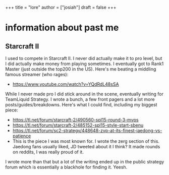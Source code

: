 +++
title = "lore"
author = ["josiah"]
draft = false
+++
# information about past me

## Starcraft II
I used to compete in Starcraft II. I never did actually make it to pro level, but I did actually make money from playing sometimes. I eventually got to Rank1 Master (just outside the top200 in the US). Here's me beating a middling famous streamer (who rages):
- https://www.youtube.com/watch?v=YQdRdL48sSA


While I never made pro I did stick around in the scene, eventually writing for TeamLiquid Strategy. I wrote a bunch, a few front pagers and a lot more posts/guides/breakdowns. Here's what I could find, including my biggest piece:
  - https://tl.net/forum/starcraft-2/490560-spl15-round-3-mvps
  - https://tl.net/forum/starcraft-2/485152-spl15-style-start-sbenu
  - https://tl.net/forum/sc2-strategy/448648-zvp-at-its-finest-jaedong-vs-patience
- This is the piece I was most known for. I wrote the zerg section of this. Jaedong fans usually liked, JD tweeted about it I think? It made rounds on reddits, I was really proud of it.

I wrote more than that but a lot of the writing ended up in the public strategy forum which is essentially a blackhole for finding it. Yeesh.
